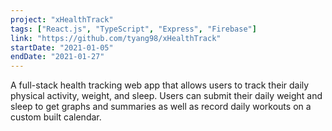 ```yaml
---
project: "xHealthTrack"
tags: ["React.js", "TypeScript", "Express", "Firebase"]
link: "https://github.com/tyang98/xHealthTrack"
startDate: "2021-01-05"
endDate: "2021-01-27"
---
```


A full-stack health tracking web app that allows users to track their daily physical activity, weight, and sleep. Users can submit their daily weight and sleep to get graphs and summaries as well as record daily workouts on a custom built calendar.</p>
